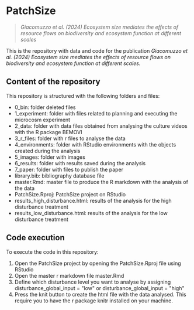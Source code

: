 
# PatchSize
> *_Giacomuzzo et al. (2024) Ecosystem size mediates the effects of resource flows on biodiversity and ecosystem function at different scales_*

This is the repository with data and code for the publication _Giacomuzzo et al. (2024) Ecosystem size mediates the effects of resource flows on biodiversity and ecosystem function at different scales._

## Content of the repository

This repository is structured with the following folders and files:

- 0_bin: folder deleted files
- 1_experiment: folder with files related to planning and executing the microcosm experiment
- 2_data: folder with data files obtained from analysing the culture videos with the R package BEMOVI
- 3_r_files: folder with r files to analyse the data
- 4_environments: folder with RStudio environments with the objects created during the analysis
- 5_images: folder with images
- 6_results: folder with results saved during the analysis
- 7_paper: folder with files to publish the paper
- library.bib: bibliography database file
- master.Rmd: master file to produce the R markdown with the analysis of the data
- PatchSize.Rproj: PatchSize project on RStudio
- results_high_disturbance.html: results of the analysis for the high disturbance treatment
- results_low_disturbance.html: results of the analysis for the low disturbance treatment

## Code execution

To execute the code in this repository:

1. Open the PatchSize project by opening the PatchSize.Rproj file using RStudio
2. Open the master r markdown file master.Rmd
3. Define which disturbance level you want to analyse by assigning disturbance_global_input = "low" or disturbance_global_input = "high"
4. Press the knit button to create the html file with the data analysed. This require you to have the r package knitr installed on your machine.
